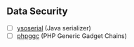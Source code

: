 ## Data Security

- [ ] [ysoserial](https://github.com/frohoff/ysoserial) (Java serializer)
- [ ] [phpggc](https://github.com/ambionics/phpggc.git) (PHP Generic Gadget Chains)